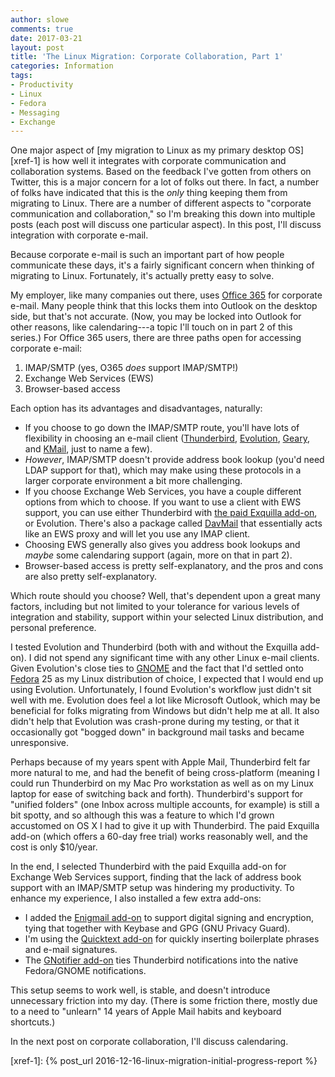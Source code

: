 ```yaml
---
author: slowe
comments: true
date: 2017-03-21
layout: post
title: 'The Linux Migration: Corporate Collaboration, Part 1'
categories: Information
tags:
- Productivity
- Linux
- Fedora
- Messaging
- Exchange
---
```


One major aspect of [my migration to Linux as my primary desktop OS][xref-1] is how well it integrates with corporate communication and collaboration systems. Based on the feedback I've gotten from others on Twitter, this is a major concern for a lot of folks out there. In fact, a number of folks have indicated that this is the _only_ thing keeping them from migrating to Linux. There are a number of different aspects to "corporate communication and collaboration," so I'm breaking this down into multiple posts (each post will discuss one particular aspect). In this post, I'll discuss integration with corporate e-mail.

Because corporate e-mail is such an important part of how people communicate these days, it's a fairly significant concern when thinking of migrating to Linux. Fortunately, it's actually pretty easy to solve.

My employer, like many companies out there, uses [Office 365][link-1] for corporate e-mail. Many people think that this locks them into Outlook on the desktop side, but that's not accurate. (Now, you may be locked into Outlook for other reasons, like calendaring---a topic I'll touch on in part 2 of this series.) For Office 365 users, there are three paths open for accessing corporate e-mail:

1. IMAP/SMTP (yes, O365 _does_ support IMAP/SMTP!)
2. Exchange Web Services (EWS)
3. Browser-based access

Each option has its advantages and disadvantages, naturally:

* If you choose to go down the IMAP/SMTP route, you'll have lots of flexibility in choosing an e-mail client ([Thunderbird][link-2], [Evolution][link-3], [Geary][link-4], and [KMail][link-5], just to name a few).
* _However_, IMAP/SMTP doesn't provide address book lookup (you'd need LDAP support for that), which may make using these protocols in a larger corporate environment a bit more challenging.
* If you choose Exchange Web Services, you have a couple different options from which to choose. If you want to use a client with EWS support, you can use either Thunderbird with [the paid Exquilla add-on][link-6], or Evolution. There's also a package called [DavMail][link-12] that essentially acts like an EWS proxy and will let you use any IMAP client.
* Choosing EWS generally also gives you address book lookups and _maybe_ some calendaring support (again, more on that in part 2).
* Browser-based access is pretty self-explanatory, and the pros and cons are also pretty self-explanatory.

Which route should you choose? Well, that's dependent upon a great many factors, including but not limited to your tolerance for various levels of integration and stability, support within your selected Linux distribution, and personal preference.

I tested Evolution and Thunderbird (both with and without the Exquilla add-on). I did not spend any significant time with any other Linux e-mail clients. Given Evolution's close ties to [GNOME][link-7] and the fact that I'd settled onto [Fedora][link-8] 25 as my Linux distribution of choice, I expected that I would end up using Evolution. Unfortunately, I found Evolution's workflow just didn't sit well with me. Evolution does feel a lot like Microsoft Outlook, which may be beneficial for folks migrating from Windows but didn't help me at all. It also didn't help that Evolution was crash-prone during my testing, or that it occasionally got "bogged down" in background mail tasks and became unresponsive.

Perhaps because of my years spent with Apple Mail, Thunderbird felt far more natural to me, and had the benefit of being cross-platform (meaning I could run Thunderbird on my Mac Pro workstation as well as on my Linux laptop for ease of switching back and forth). Thunderbird's support for "unified folders" (one Inbox across multiple accounts, for example) is still a bit spotty, and so although this was a feature to which I'd grown accustomed on OS X I had to give it up with Thunderbird. The paid Exquilla add-on (which offers a 60-day free trial) works reasonably well, and the cost is only $10/year.

In the end, I selected Thunderbird with the paid Exquilla add-on for Exchange Web Services support, finding that the lack of address book support with an IMAP/SMTP setup was hindering my productivity. To enhance my experience, I also installed a few extra add-ons:

* I added the [Enigmail add-on][link-9] to support digital signing and encryption, tying that together with Keybase and GPG (GNU Privacy Guard).
* I'm using the [Quicktext add-on][link-10] for quickly inserting boilerplate phrases and e-mail signatures.
* The [GNotifier add-on][link-11] ties Thunderbird notifications into the native Fedora/GNOME notifications.

This setup seems to work well, is stable, and doesn't introduce unnecessary friction into my day. (There is some friction there, mostly due to a need to "unlearn" 14 years of Apple Mail habits and keyboard shortcuts.)

In the next post on corporate collaboration, I'll discuss calendaring.



[link-1]: https://products.office.com/en-us/business/office
[link-2]: https://www.mozilla.org/en-US/thunderbird/
[link-3]: https://wiki.gnome.org/Apps/Evolution/
[link-4]: https://wiki.gnome.org/Apps/Geary
[link-5]: https://www.kde.org/applications/internet/kmail/
[link-6]: https://addons.mozilla.org/en-us/thunderbird/addon/exquilla-exchange-web-services/
[link-7]: https://www.gnome.org/
[link-8]: https://getfedora.org/
[link-9]: https://addons.mozilla.org/en-us/thunderbird/addon/enigmail/
[link-10]: https://addons.mozilla.org/en-us/thunderbird/addon/quicktext/
[link-11]: https://addons.mozilla.org/en-us/thunderbird/addon/gnotifier/
[link-12]: http://davmail.sourceforge.net/
[xref-1]: {% post_url 2016-12-16-linux-migration-initial-progress-report %}
